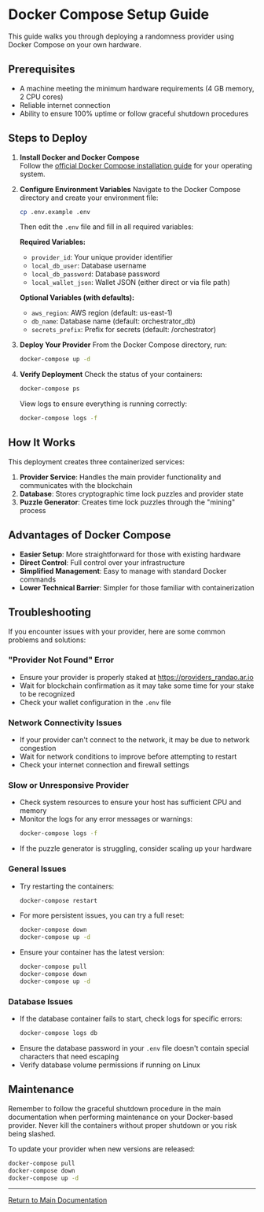 # Docker Compose Setup Guide

This guide walks you through deploying a randomness provider using Docker Compose on your own hardware.

## Prerequisites

- A machine meeting the minimum hardware requirements (4 GB memory, 2 CPU cores)
- Reliable internet connection
- Ability to ensure 100% uptime or follow graceful shutdown procedures

## Steps to Deploy

1. **Install Docker and Docker Compose**  
   Follow the [official Docker Compose installation guide](https://docs.docker.com/compose/install/) for your operating system.

2. **Configure Environment Variables**
   Navigate to the Docker Compose directory and create your environment file:
   ```bash
   cp .env.example .env
   ```

   Then edit the `.env` file and fill in all required variables:

   **Required Variables:**
   - `provider_id`: Your unique provider identifier
   - `local_db_user`: Database username
   - `local_db_password`: Database password
   - `local_wallet_json`: Wallet JSON (either direct or via file path)

   **Optional Variables (with defaults):**
   - `aws_region`: AWS region (default: us-east-1)
   - `db_name`: Database name (default: orchestrator_db)
   - `secrets_prefix`: Prefix for secrets (default: /orchestrator)

3. **Deploy Your Provider**
   From the Docker Compose directory, run:
   ```bash
   docker-compose up -d
   ```

4. **Verify Deployment**
   Check the status of your containers:
   ```bash
   docker-compose ps
   ```

   View logs to ensure everything is running correctly:
   ```bash
   docker-compose logs -f
   ```

## How It Works

This deployment creates three containerized services:

1. **Provider Service**: Handles the main provider functionality and communicates with the blockchain
2. **Database**: Stores cryptographic time lock puzzles and provider state
3. **Puzzle Generator**: Creates time lock puzzles through the "mining" process

## Advantages of Docker Compose

- **Easier Setup**: More straightforward for those with existing hardware
- **Direct Control**: Full control over your infrastructure
- **Simplified Management**: Easy to manage with standard Docker commands
- **Lower Technical Barrier**: Simpler for those familiar with containerization

## Troubleshooting

If you encounter issues with your provider, here are some common problems and solutions:

### "Provider Not Found" Error
- Ensure your provider is properly staked at https://providers_randao.ar.io
- Wait for blockchain confirmation as it may take some time for your stake to be recognized
- Check your wallet configuration in the `.env` file

### Network Connectivity Issues
- If your provider can't connect to the network, it may be due to network congestion
- Wait for network conditions to improve before attempting to restart
- Check your internet connection and firewall settings

### Slow or Unresponsive Provider
- Check system resources to ensure your host has sufficient CPU and memory
- Monitor the logs for any error messages or warnings:
  ```bash
  docker-compose logs -f
  ```
- If the puzzle generator is struggling, consider scaling up your hardware

### General Issues
- Try restarting the containers:
  ```bash
  docker-compose restart
  ```
- For more persistent issues, you can try a full reset:
  ```bash
  docker-compose down
  docker-compose up -d
  ```
- Ensure your container has the latest version:
  ```bash
  docker-compose pull
  docker-compose down
  docker-compose up -d
  ```

### Database Issues
- If the database container fails to start, check logs for specific errors:
  ```bash
  docker-compose logs db
  ```
- Ensure the database password in your `.env` file doesn't contain special characters that need escaping
- Verify database volume permissions if running on Linux

## Maintenance

Remember to follow the graceful shutdown procedure in the main documentation when performing maintenance on your Docker-based provider. Never kill the containers without proper shutdown or you risk being slashed.

To update your provider when new versions are released:

```bash
docker-compose pull
docker-compose down
docker-compose up -d
```

---

[Return to Main Documentation](../README.md)
